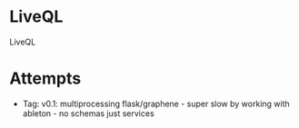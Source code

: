# LiveQL
LiveQL

# Attempts

* Tag: v0.1: multiprocessing flask/graphene - super slow by working with ableton - no schemas just services

